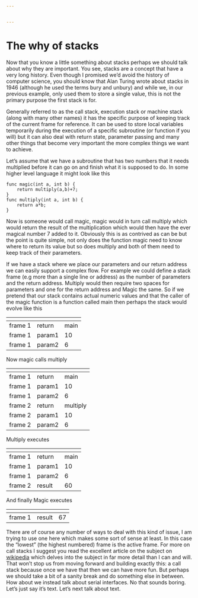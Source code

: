 ```yaml
---


---
```


<h1 id="the-why-of-stacks">The why of stacks</h1>
<p>Now that you know a little something about stacks perhaps we should talk about why they are important. You see, stacks are a concept that have a very long history. Even though I promised we’d avoid the history of computer science, you should know that Alan Turing wrote about stacks in 1946 (although he used the terms bury and unbury) and while we, in our previous example, only used them to store a single value, this is not the primary purpose the first stack is for.</p>
<p>Generally referred to as the call stack, execution stack or machine stack (along with many other names) it has the specific purpose of keeping track of the current frame for reference. It can be used to store local variables temporarily during the execution of a specific subroutine (or function if you will) but it can also deal with return state, parameter passing and many other things that become very important the more complex things we want to achieve.</p>
<p>Let’s assume that we have a subroutine that has two numbers that it needs multiplied before it can go on and finish what it is supposed to do. In some higher level language it might look like this</p>
<pre><code>func magic(int a, int b) {
	return multiply(a,b)+7;
}
func multiply(int a, int b) {
	return a*b;
}
</code></pre>
<p>Now is someone would call magic, magic would in turn call multiply which would return the result of the multiplication which would then have the ever magical number 7 added to it. Obviously this is as contrived as can be but the point is quite simple, not only does the function magic need to know where to return its value but so does multiply and both of them need to keep track of their parameters.</p>
<p>If we have a stack where we place our parameters and our return address we can easily support a complex flow. For example we could define a stack frame (e.g more than a single line or address) as the number of parameters and the return address. Multiply would then require two spaces for parameters and one for the return address and Magic the same. So if we pretend that our stack contains actual numeric values and that the caller of the magic function is a function called main then perhaps the stack would evolve like this</p>

<table>
<thead>
<tr>
<th></th>
<th></th>
<th></th>
</tr>
</thead>
<tbody>
<tr>
<td>frame 1</td>
<td>return</td>
<td>main</td>
</tr>
<tr>
<td>frame 1</td>
<td>param1</td>
<td>10</td>
</tr>
<tr>
<td>frame 1</td>
<td>param2</td>
<td>6</td>
</tr>
</tbody>
</table><p>Now magic calls multiply</p>

<table>
<thead>
<tr>
<th></th>
<th></th>
<th></th>
</tr>
</thead>
<tbody>
<tr>
<td>frame 1</td>
<td>return</td>
<td>main</td>
</tr>
<tr>
<td>frame 1</td>
<td>param1</td>
<td>10</td>
</tr>
<tr>
<td>frame 1</td>
<td>param2</td>
<td>6</td>
</tr>
<tr>
<td>frame 2</td>
<td>return</td>
<td>multiply</td>
</tr>
<tr>
<td>frame 2</td>
<td>param1</td>
<td>10</td>
</tr>
<tr>
<td>frame 2</td>
<td>param2</td>
<td>6</td>
</tr>
</tbody>
</table><p>Multiply executes</p>

<table>
<thead>
<tr>
<th></th>
<th></th>
<th></th>
</tr>
</thead>
<tbody>
<tr>
<td>frame 1</td>
<td>return</td>
<td>main</td>
</tr>
<tr>
<td>frame 1</td>
<td>param1</td>
<td>10</td>
</tr>
<tr>
<td>frame 1</td>
<td>param2</td>
<td>6</td>
</tr>
<tr>
<td>frame 2</td>
<td>result</td>
<td>60</td>
</tr>
</tbody>
</table><p>And finally Magic executes</p>

<table>
<thead>
<tr>
<th></th>
<th></th>
<th></th>
</tr>
</thead>
<tbody>
<tr>
<td>frame 1</td>
<td>result</td>
<td>67</td>
</tr>
</tbody>
</table><p>There are of course any number of ways to deal with this kind of issue, I am trying to use one here which makes some sort of sense at least. In this case the “lowest” (the highest numbered) frame is the active frame. For more on call stacks I suggest you read the excellent article on the subject on <a href="https://en.wikipedia.org/wiki/Call_stack">wikipedia</a>  which delves into the subject in far more detail than I can and will. That won’t stop us from moving forward and building exactly this: a call stack because once we have that then we can have more fun. But perhaps we should take a bit of a sanity break and do something else in between. How about we instead talk about serial interfaces. No that sounds boring. Let’s just say it’s text. Let’s next talk about text.</p>

